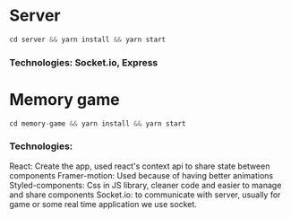 # Server 
```js
cd server && yarn install && yarn start
```
### Technologies: Socket.io, Express

# Memory game
```js
cd memory-game && yarn install && yarn start
```
### Technologies: 
React: Create the app, used react's context api to share state between components
Framer-motion: Used because of having better animations
Styled-components: Css in JS library, cleaner code and easier to manage and share components
Socket.io: to communicate with server, usually for game or some real time application we use socket.

